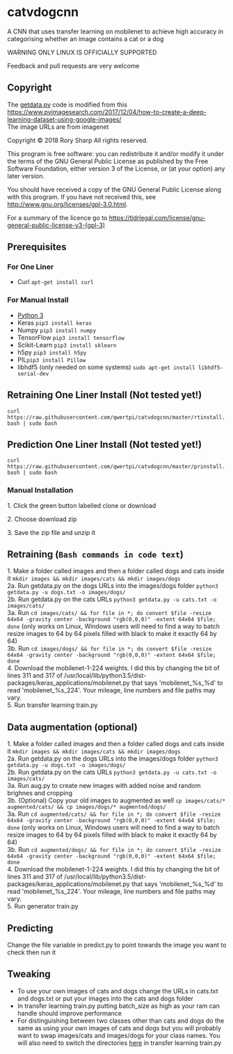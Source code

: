# catvdogcnn
A CNN that uses transfer learning on mobilenet to achieve high accuracy in categorising whether an image contains a cat or a dog

WARNING ONLY LINUX IS OFFICIALLY SUPPORTED

Feedback and pull requests are very welcome


## Copyright
The [getdata.py](getdata.py) code is modified from this https://www.pyimagesearch.com/2017/12/04/how-to-create-a-deep-learning-dataset-using-google-images/  
The image URLs are from imagenet

Copyright © 2018  Rory Sharp All rights reserved.

This program is free software: you can redistribute it and/or modify
it under the terms of the GNU General Public License as published by
the Free Software Foundation, either version 3 of the License, or
(at your option) any later version.

You should have received a copy of the GNU General Public License
along with this program.  If you have not received this, see <http://www.gnu.org/licenses/gpl-3.0.html>.

For a summary of the licence go to https://tldrlegal.com/license/gnu-general-public-license-v3-(gpl-3)

## Prerequisites
### For One Liner
* Curl `apt-get install curl`
### For Manual Install
* [Python 3](https://www.python.org/downloads/)
* Keras `pip3 install keras`
* Numpy `pip3 install numpy`
* TensorFlow `pip3 install tensorflow`
* Scikit-Learn `pip3 install sklearn`
* h5py `pip3 install h5py`
* PIL`pip3 install Pillow`
* libhdf5 (only needed on some systems) `sudo apt-get install libhdf5-serial-dev`
## Retraining One Liner Install (Not tested yet!)
`curl https://raw.githubusercontent.com/qwertpi/catvdogcnn/master/rtinstall.bash | sudo bash`

## Prediction One Liner Install (Not tested yet!)
`curl https://raw.githubusercontent.com/qwertpi/catvdogcnn/master/prinstall.bash | sudo bash`

### Manual Installation
1\. Click the green button labelled clone or download

2\. Choose download zip

3\. Save the zip file and unzip it

## Retraining (`Bash commands in code text`)
1\. Make a folder called images and then a folder called dogs and cats inside it `mkdir images && mkdir images/cats && mkdir images/dogs`  
2a\. Run getdata.py on the dogs URLs into the images/dogs folder `python3 getdata.py -u dogs.txt -o images/dogs/`  
2b\. Run getdata.py on the cats URLs `python3 getdata.py -u cats.txt -o images/cats/`  
3a\. Run `cd images/cats/ && for file in *; do convert $file -resize 64x64 -gravity center -background "rgb(0,0,0)" -extent 64x64 $file; done` (only works on Linux, Windows users will need to find a way to batch resize images to 64 by 64 pixels filled with black to make it exactly 64 by 64)  
3b\. Run `cd images/dogs/ && for file in *; do convert $file -resize 64x64 -gravity center -background "rgb(0,0,0)" -extent 64x64 $file; done`  
4\. Download the mobilenet-1-224 weights. I did this by changing the bit of lines 311 and 317 of /usr/local/lib/python3.5/dist-packages/keras_applications/mobilenet.py that says 'mobilenet_%s_%d' to read 'mobilenet_%s_224'. Your mileage, line numbers and file paths may vary.  
5\. Run transfer learning train.py 
## Data augmentation (optional)
1\. Make a folder called images and then a folder called dogs and cats inside it `mkdir images && mkdir images/cats && mkdir images/dogs`  
2a\. Run getdata.py on the dogs URLs into the images/dogs folder `python3 getdata.py -u dogs.txt -o images/dogs/`  
2b\. Run getdata.py on the cats URLs `python3 getdata.py -u cats.txt -o images/cats/`  
3a\. Run aug.py to create new images with added noise and random brighnes and cropping  
3b\. (Optional) Copy your old images to augmented as well `cp images/cats/* augmented/cats/ && cp images/dogs/* augmented/dogs/`  
3a\. Run `cd augmented/cats/ && for file in *; do convert $file -resize 64x64 -gravity center -background "rgb(0,0,0)" -extent 64x64 $file; done` (only works on Linux, Windows users will need to find a way to batch resize images to 64 by 64 pixels filled with black to make it exactly 64 by 64)  
3b\. Run `cd augmented/dogs/ && for file in *; do convert $file -resize 64x64 -gravity center -background "rgb(0,0,0)" -extent 64x64 $file; done`  
4\. Download the mobilenet-1-224 weights. I did this by changing the bit of lines 311 and 317 of /usr/local/lib/python3.5/dist-packages/keras_applications/mobilenet.py that says 'mobilenet_%s_%d' to read 'mobilenet_%s_224'. Your mileage, line numbers and file paths may vary.  
5\. Run generator train.py  
## Predicting
Change the file variable in predict.py to point towards the image you want to check then run it
## Tweaking
* To use your own images of cats and dogs change the URLs in cats.txt and dogs.txt or put your images into the cats and dogs folder
* In transfer learning train.py putting batch_size as high as your ram can handle should improve performance
* For distinguishing between two classes other than cats and dogs do the same as using your own images of cats and dogs but you will probably want to swap images/cats and images/dogs for your class names. You will also need to switch the directories [here](https://github.com/qwertpi/catvdogcnn/blob/5dd54e51bf34b6384d60a5346395a107e7a9daef/transfer%20learning%20train.py#L31) in transfer learning train.py
